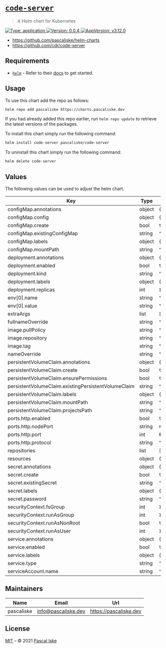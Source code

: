 # [`code-server`](https://github.com/pascaliske/helm-charts/tree/master/charts/code-server)

> A Helm chart for Kubernetes

[![Type: application](https://img.shields.io/badge/Type-application-informational?style=flat-square) ](https://github.com/pascaliske/helm-charts/tree/master/charts/code-server)[![Version: 0.0.4](https://img.shields.io/badge/Version-0.0.4-informational?style=flat-square) ](https://github.com/pascaliske/helm-charts/tree/master/charts/code-server)[![AppVersion: v3.12.0](https://img.shields.io/badge/AppVersion-v3.12.0-informational?style=flat-square) ](https://github.com/pascaliske/helm-charts/tree/master/charts/code-server)

* <https://github.com/pascaliske/helm-charts>
* <https://github.com/cdr/code-server>

## Requirements

- [`helm`](https://helm.sh) - Refer to their [docs](https://helm.sh/docs) to get started.

## Usage

To use this chart add the repo as follows:

```sh
helm repo add pascaliske https://charts.pascaliske.dev
```

If you had already added this repo earlier, run `helm repo update` to retrieve the latest versions of the packages.

To install this chart simply run the following command:

```sh
helm install code-server pascaliske/code-server
```

To uninstall this chart simply run the following command:

```sh
helm delete code-server
```

## Values

The following values can be used to adjust the helm chart.

| Key | Type | Default | Description |
|-----|------|---------|-------------|
| configMap.annotations | object | `{}` |  |
| configMap.config | object | `{}` |  |
| configMap.create | bool | `true` |  |
| configMap.existingConfigMap | string | `""` |  |
| configMap.labels | object | `{}` |  |
| configMap.mountPath | string | `"/etc/code-server"` |  |
| deployment.annotations | object | `{}` |  |
| deployment.enabled | bool | `true` |  |
| deployment.kind | string | `"Deployment"` |  |
| deployment.labels | object | `{}` |  |
| deployment.replicas | int | `1` |  |
| env[0].name | string | `"TZ"` |  |
| env[0].value | string | `"UTC"` |  |
| extraArgs | list | `[]` |  |
| fullnameOverride | string | `""` |  |
| image.pullPolicy | string | `"IfNotPresent"` |  |
| image.repository | string | `"codercom/code-server"` |  |
| image.tag | string | `"v3.12.0"` |  |
| nameOverride | string | `""` |  |
| persistentVolumeClaim.annotations | object | `{}` |  |
| persistentVolumeClaim.create | bool | `true` |  |
| persistentVolumeClaim.ensurePermissions | bool | `true` |  |
| persistentVolumeClaim.existingPersistentVolumeClaim | string | `""` |  |
| persistentVolumeClaim.labels | object | `{}` |  |
| persistentVolumeClaim.mountPath | string | `"/home/coder"` |  |
| persistentVolumeClaim.projectsPath | string | `"/home/coder/projects"` |  |
| ports.http.enabled | bool | `true` |  |
| ports.http.nodePort | string | `nil` |  |
| ports.http.port | int | `8080` |  |
| ports.http.protocol | string | `"TCP"` |  |
| repositories | list | `[]` |  |
| resources | object | `{}` |  |
| secret.annotations | object | `{}` |  |
| secret.create | bool | `true` |  |
| secret.existingSecret | string | `""` |  |
| secret.labels | object | `{}` |  |
| secret.password | string | `""` |  |
| securityContext.fsGroup | int | `1000` |  |
| securityContext.runAsGroup | int | `1000` |  |
| securityContext.runAsNonRoot | bool | `true` |  |
| securityContext.runAsUser | int | `1000` |  |
| service.annotations | object | `{}` |  |
| service.enabled | bool | `true` |  |
| service.labels | object | `{}` |  |
| service.type | string | `"ClusterIP"` |  |
| serviceAccount.name | string | `""` |  |

## Maintainers

| Name | Email | Url |
| ---- | ------ | --- |
| pascaliske | info@pascaliske.dev | https://pascaliske.dev |

## License

[MIT](LICENSE.md) – © 2021 [Pascal Iske](https://pascaliske.dev)
